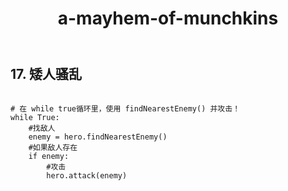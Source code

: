﻿---
layout: default
title: a-mayhem-of-munchkins
---
## 17. 矮人骚乱
```

# 在 while true循环里，使用 findNearestEnemy() 并攻击！
while True:        
    #找敌人    
    enemy = hero.findNearestEnemy()        
    #如果敌人存在    
    if enemy:        
        #攻击
        hero.attack(enemy)

```
